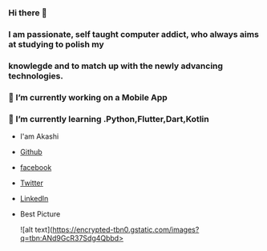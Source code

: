 ### **Hi there 👋**
### I am passionate, self taught computer addict, who always aims at studying to polish my
### knowlegde and to match up with the newly advancing technologies.

###  🔭 I’m currently working on a Mobile App
###  🌱 I’m currently learning .Python,Flutter,Dart,Kotlin
- I'am Akashi
- [Github](https://github.com/Akashiutchiha)
- [facebook](https://www.facebook.com/akashi.utchiha)
- [Twitter](https://twitter.com/@Akashiutchiha)
- [LinkedIn](https://www.linkedin.com/in/ndongmo-christian-4a5537226/)
- Best Picture

  ![alt text](https://encrypted-tbn0.gstatic.com/images?q=tbn:ANd9GcR37Sdg4Qbbd>



<!--
**Akashiutchiha/Akashiutchiha** is a ✨ _special_ ✨ repository because its `README.md` (this file) appears on your GitHub profile.

Here are some ideas to get you started:

- 🔭 I’m currently working on a Mobile App
- 🌱 I’m currently learning .Python,Flutter,Dart,Kotlin
- 👯 I’m looking to collaborate on .Any project in relaton with my field of study.
- 🤔 I’m looking for help with ...
- 💬 Ask me about ...
- 📫 How to reach me: ...
- 😄 Pronouns: ...
- ⚡ Fun fact: ...
- [Github](https://github.com/Akashiutchiha)
- [facebook](https://www.facebook.com/akashi.utchiha)
- [Twitter](https://twitter.com/@Akashiutchiha)
- [LinkedIn](https://www.linkedin.com/in/ndongmo-christian-4a5537226/)
- Best Picture

  ![alt text](https://encrypted-tbn0.gstatic.com/images?q=tbn:ANd9GcR37Sdg4Qbbd>


